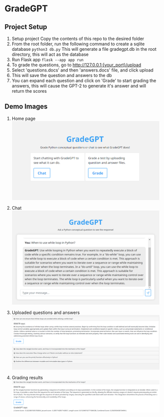 # GradeGPT
## Project Setup
1. Setup project
    Copy the contents of this repo to the desired folder
2. From the root folder, run the following command to create a sqlite database
    ```python3 db.py```
    This will generate a file gradegpt.db in the root directory, this will act as the database
3. Run Flask app
    ```flask --app app run```
4. To grade the questions, go to http://127.0.0.1:{your_port}/upload
5. Select 'questions.docs' and then 'answers.docs' file, and click upload
6. This will save the question and answers to the db
7. You can expand each question and click on 'Grade' to start grading the answers, this will cause the GPT-2 to generate it's answer and will return the scores

## Demo Images
1. Home page
![Alt text](image-1.png)

2. Chat
![Alt text](image.png)

3. Uploaded questions and answers
![Alt text](image-2.png)

4. Grading results
![Alt text](image-3.png)

